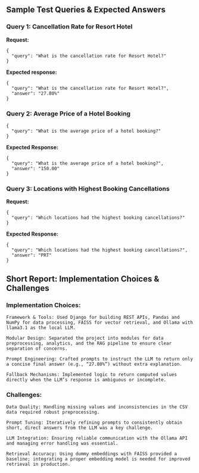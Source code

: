 ## Sample Test Queries & Expected Answers

### Query 1: Cancellation Rate for Resort Hotel
**Request:**
```
{
  "query": "What is the cancellation rate for Resort Hotel?"
}
```
**Expected response:**
```
{
  "query": "What is the cancellation rate for Resort Hotel?",
  "answer": "27.80%"
}
```
### Query 2: Average Price of a Hotel Booking

```
{
  "query": "What is the average price of a hotel booking?"
}
```
**Expected Response:**
```
{
  "query": "What is the average price of a hotel booking?",
  "answer": "150.00"
}

```

### Query 3: Locations with Highest Booking Cancellations
**Request:**
```
{
  "query": "Which locations had the highest booking cancellations?"
}
```
**Expected Response:**

```
{
  "query": "Which locations had the highest booking cancellations?",
  "answer": "PRT"
}
```
## Short Report: Implementation Choices & Challenges

### Implementation Choices:

    Framework & Tools: Used Django for building REST APIs, Pandas and NumPy for data processing, FAISS for vector retrieval, and Ollama with llama3.1 as the local LLM.

    Modular Design: Separated the project into modules for data preprocessing, analytics, and the RAG pipeline to ensure clear separation of concerns.

    Prompt Engineering: Crafted prompts to instruct the LLM to return only a concise final answer (e.g., “27.80%”) without extra explanation.

    Fallback Mechanisms: Implemented logic to return computed values directly when the LLM’s response is ambiguous or incomplete.

### Challenges:

    Data Quality: Handling missing values and inconsistencies in the CSV data required robust preprocessing.

    Prompt Tuning: Iteratively refining prompts to consistently obtain short, direct answers from the LLM was a key challenge.

    LLM Integration: Ensuring reliable communication with the Ollama API and managing error handling was essential.

    Retrieval Accuracy: Using dummy embeddings with FAISS provided a baseline; integrating a proper embedding model is needed for improved retrieval in production.
